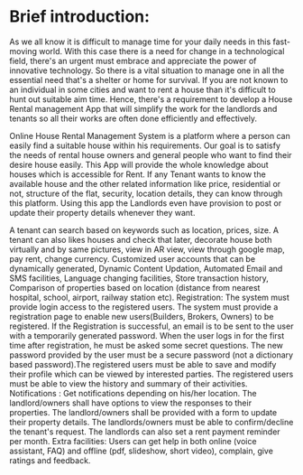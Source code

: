 # Brief introduction:

As we all know it is difficult to manage time for your daily needs in this fast-moving world. With this case there is a need for change in a technological field, there's an urgent must embrace and appreciate the power of innovative technology. So there is a vital situation to manage one in all the essential need that's a shelter or home for survival. If you are not known to an individual in some cities and want to rent a house than it's difficult to hunt out suitable aim time. Hence, there's a requirement to develop a House Rental management App that will simplify the work for the landlords and tenants so all their works are often done efficiently and effectively.

Online House Rental Management System is a platform where a person can easily find a suitable house within his requirements. Our goal is to satisfy the needs of rental house owners and general people who want to find their desire house easily. This App will provide the whole knowledge about houses which is accessible for Rent. If any Tenant wants to know the available house and the other related information like price, residential or not, structure of the flat, security, location details, they can know through this platform. Using this app the Landlords even have provision to post or update their property details whenever they want.

A tenant can search based on keywords such as location, prices, size. A tenant can also likes houses and check that later, decorate house both virtually and by same pictures, view in AR view, view through google map, pay rent, change currency. Customized user accounts that can be dynamically generated, Dynamic Content Updation, Automated Email and SMS facilities, Language changing facilities, Store transaction history, Comparison of properties based on location (distance from nearest hospital, school, airport, railway station etc). Registration: The system must provide login access to the registered users. The system must provide a registration page to enable new users(Builders, Brokers, Owners) to be registered. If the Registration is successful, an email is to be sent to the user with a temporarily generated password. When the user logs in for the first time after registration, he must be asked some secret questions. The new password provided by the user must be a secure password (not a dictionary based password).The registered users must be able to save and modify their profile which can be viewed by interested parties. The registered users must be able to view the history and summary of their activities. Notifications : Get notifications depending on his/her location. The landlord/owners shall have options to view the responses to their properties. The landlord/owners shall be provided with a form to update their property details. The landlords/owners must be able to confirm/decline the tenant's request. The landlords can also set a rent payment reminder per month. Extra facilities: Users can get help in both online (voice assistant, FAQ) and offline (pdf, slideshow, short video), complain, give ratings and feedback.

